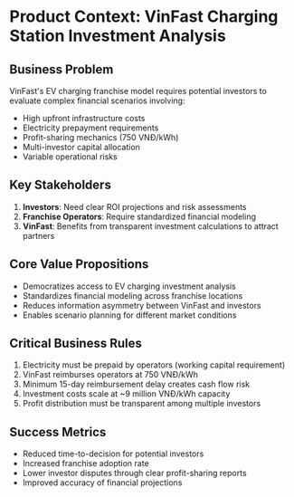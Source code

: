 # Product Context: VinFast Charging Station Investment Analysis

## Business Problem
VinFast's EV charging franchise model requires potential investors to evaluate complex financial scenarios involving:
- High upfront infrastructure costs
- Electricity prepayment requirements
- Profit-sharing mechanics (750 VNĐ/kWh)
- Multi-investor capital allocation
- Variable operational risks

## Key Stakeholders
1. **Investors**: Need clear ROI projections and risk assessments
2. **Franchise Operators**: Require standardized financial modeling
3. **VinFast**: Benefits from transparent investment calculations to attract partners

## Core Value Propositions
- Democratizes access to EV charging investment analysis
- Standardizes financial modeling across franchise locations
- Reduces information asymmetry between VinFast and investors
- Enables scenario planning for different market conditions

## Critical Business Rules
1. Electricity must be prepaid by operators (working capital requirement)
2. VinFast reimburses operators at 750 VNĐ/kWh
3. Minimum 15-day reimbursement delay creates cash flow risk
4. Investment costs scale at ~9 million VNĐ/kWh capacity
5. Profit distribution must be transparent among multiple investors

## Success Metrics
- Reduced time-to-decision for potential investors
- Increased franchise adoption rate
- Lower investor disputes through clear profit-sharing reports
- Improved accuracy of financial projections

